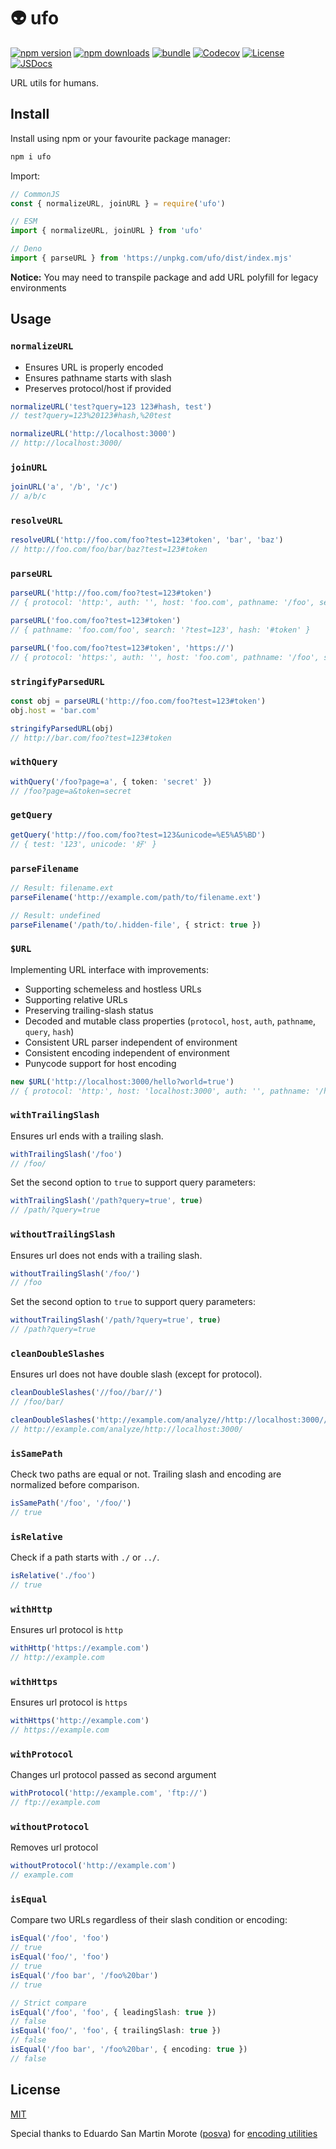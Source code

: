 # 👽 ufo

[![npm version][npm-version-src]][npm-version-href]
[![npm downloads][npm-downloads-src]][npm-downloads-href]
[![bundle][bundle-src]][bundle-href]
[![Codecov][codecov-src]][codecov-href]
[![License][license-src]][license-href]
[![JSDocs][jsdocs-src]][jsdocs-href]

URL utils for humans.

## Install

Install using npm or your favourite package manager:

```bash
npm i ufo
```

Import:

```js
// CommonJS
const { normalizeURL, joinURL } = require('ufo')

// ESM
import { normalizeURL, joinURL } from 'ufo'

// Deno
import { parseURL } from 'https://unpkg.com/ufo/dist/index.mjs'
```

**Notice:** You may need to transpile package and add URL polyfill for legacy environments

## Usage

### `normalizeURL`

- Ensures URL is properly encoded
- Ensures pathname starts with slash
- Preserves protocol/host if provided

```ts
normalizeURL('test?query=123 123#hash, test')
// test?query=123%20123#hash,%20test

normalizeURL('http://localhost:3000')
// http://localhost:3000/
```

### `joinURL`

```ts
joinURL('a', '/b', '/c')
// a/b/c
```

### `resolveURL`

```ts
resolveURL('http://foo.com/foo?test=123#token', 'bar', 'baz')
// http://foo.com/foo/bar/baz?test=123#token
```

### `parseURL`

```ts
parseURL('http://foo.com/foo?test=123#token')
// { protocol: 'http:', auth: '', host: 'foo.com', pathname: '/foo', search: '?test=123', hash: '#token' }

parseURL('foo.com/foo?test=123#token')
// { pathname: 'foo.com/foo', search: '?test=123', hash: '#token' }

parseURL('foo.com/foo?test=123#token', 'https://')
// { protocol: 'https:', auth: '', host: 'foo.com', pathname: '/foo', search: '?test=123', hash: '#token' }
```

### `stringifyParsedURL`

```ts
const obj = parseURL('http://foo.com/foo?test=123#token')
obj.host = 'bar.com'

stringifyParsedURL(obj)
// http://bar.com/foo?test=123#token
```

### `withQuery`

```ts
withQuery('/foo?page=a', { token: 'secret' })
// /foo?page=a&token=secret
```

### `getQuery`

```ts
getQuery('http://foo.com/foo?test=123&unicode=%E5%A5%BD')
// { test: '123', unicode: '好' }
```

### `parseFilename`

```ts
// Result: filename.ext
parseFilename('http://example.com/path/to/filename.ext')

// Result: undefined
parseFilename('/path/to/.hidden-file', { strict: true })
```

### `$URL`

Implementing URL interface with improvements:

- Supporting schemeless and hostless URLs
- Supporting relative URLs
- Preserving trailing-slash status
- Decoded and mutable class properties (`protocol`, `host`, `auth`, `pathname`, `query`, `hash`)
- Consistent URL parser independent of environment
- Consistent encoding independent of environment
- Punycode support for host encoding

```ts
new $URL('http://localhost:3000/hello?world=true')
// { protocol: 'http:', host: 'localhost:3000', auth: '', pathname: '/hello', query: { world: 'true' }, hash: '' }
```

### `withTrailingSlash`

Ensures url ends with a trailing slash.

```ts
withTrailingSlash('/foo')
// /foo/
```

Set the second option to `true` to support query parameters:

```ts
withTrailingSlash('/path?query=true', true)
// /path/?query=true
```

### `withoutTrailingSlash`

Ensures url does not ends with a trailing slash.

```ts
withoutTrailingSlash('/foo/')
// /foo
```

Set the second option to `true` to support query parameters:

```ts
withoutTrailingSlash('/path/?query=true', true)
// /path?query=true
```

### `cleanDoubleSlashes`

Ensures url does not have double slash (except for protocol).

```ts
cleanDoubleSlashes('//foo//bar//')
// /foo/bar/

cleanDoubleSlashes('http://example.com/analyze//http://localhost:3000//')
// http://example.com/analyze/http://localhost:3000/
```

### `isSamePath`

Check two paths are equal or not. Trailing slash and encoding are normalized before comparison.

```ts
isSamePath('/foo', '/foo/')
// true
```

### `isRelative`

Check if a path starts with `./` or `../`.

```ts
isRelative('./foo')
// true
```

### `withHttp`

Ensures url protocol is `http`

```ts
withHttp('https://example.com')
// http://example.com
```

### `withHttps`

Ensures url protocol is `https`

```ts
withHttps('http://example.com')
// https://example.com
```

### `withProtocol`

Changes url protocol passed as second argument

```ts
withProtocol('http://example.com', 'ftp://')
// ftp://example.com
```

### `withoutProtocol`

Removes url protocol

```ts
withoutProtocol('http://example.com')
// example.com
```

### `isEqual`

Compare two URLs regardless of their slash condition or encoding:

```ts
isEqual('/foo', 'foo')
// true
isEqual('foo/', 'foo')
// true
isEqual('/foo bar', '/foo%20bar')
// true

// Strict compare
isEqual('/foo', 'foo', { leadingSlash: true })
// false
isEqual('foo/', 'foo', { trailingSlash: true })
// false
isEqual('/foo bar', '/foo%20bar', { encoding: true })
// false
```

## License

[MIT](./LICENSE)

Special thanks to Eduardo San Martin Morote ([posva](https://github.com/posva)) for [encoding utilities](https://github.com/vuejs/vue-router-next/blob/v4.0.1/src/encoding.ts)

<!-- Badges -->
[npm-version-src]: https://img.shields.io/npm/v/ufo?style=flat&colorA=18181B&colorB=F0DB4F
[npm-version-href]: https://npmjs.com/package/ufo
[npm-downloads-src]: https://img.shields.io/npm/dm/ufo?style=flat&colorA=18181B&colorB=F0DB4F
[npm-downloads-href]: https://npmjs.com/package/ufo
[codecov-src]: https://img.shields.io/codecov/c/gh/unjs/ufo/main?style=flat&colorA=18181B&colorB=F0DB4F
[codecov-href]: https://codecov.io/gh/unjs/ufo
[bundle-src]: https://img.shields.io/bundlephobia/minzip/ufo?style=flat&colorA=18181B&colorB=F0DB4F
[bundle-href]: https://bundlephobia.com/result?p=ufo
[license-src]: https://img.shields.io/github/license/unjs/ufo.svg?style=flat&colorA=18181B&colorB=F0DB4F
[license-href]: https://github.com/unjs/ufo/blob/main/LICENSE
[jsdocs-src]: https://img.shields.io/badge/jsDocs.io-reference-18181B?style=flat&colorA=18181B&colorB=F0DB4F
[jsdocs-href]: https://www.jsdocs.io/package/ufo
